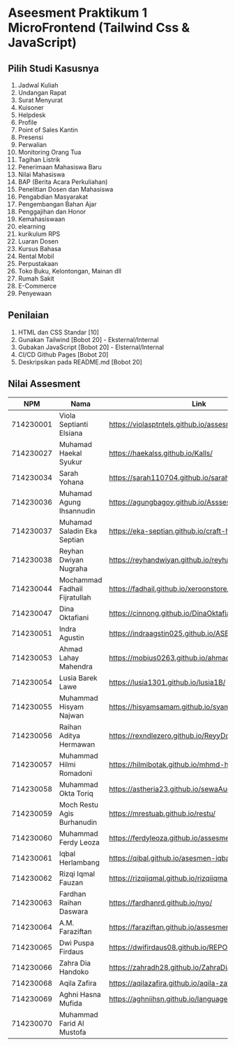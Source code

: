 # Aseesment Praktikum 1 MicroFrontend (Tailwind Css & JavaScript)
## Pilih Studi Kasusnya

1. Jadwal Kuliah
2. Undangan Rapat
3. Surat Menyurat
4. Kuisoner
5. Helpdesk
6. Profile
7. Point of Sales Kantin
8. Presensi
9. Perwalian
10. Monitoring Orang Tua
11. Tagihan Listrik
12. Penerimaan Mahasiswa Baru
13. Nilai Mahasiswa
14. BAP (Berita Acara Perkuliahan)
15. Penelitian Dosen dan Mahasiswa
16. Pengabdian Masyarakat
17. Pengembangan Bahan Ajar
18. Penggajihan dan Honor
19. Kemahasiswaan
20. elearning
21. kurikulum RPS
22. Luaran Dosen
23. Kursus Bahasa
24. Rental Mobil
25. Perpustakaan
26. Toko Buku, Kelontongan, Mainan dll
27. Rumah Sakit
28. E-Commerce
29. Penyewaan

## Penilaian
1. HTML dan CSS Standar [10]
2. Gunakan Tailwind [Bobot 20] - Eksternal/Internal 
3. Gubakan JavaScript [Bobot 20] - Elsternal/Internal
4. CI/CD Github Pages [Bobot 20]
5. Deskripsikan pada README.md [Bobot 20]


## Nilai Assesment
| NPM | Nama | Link | Nilai |
| -------- | -------- | -------- | -------- |
| 714230001 | Viola Septianti Elsiana | https://violasptntels.github.io/assesment-viola/ | 85 |
| 714230027 | Muhamad Haekal Syukur | https://haekalss.github.io/Kalls/ | |
| 714230034 | Sarah Yohana | https://sarah110704.github.io/sarahh/ | |
| 714230036 | Muhamad Agung Ihsannudin | https://agungbagoy.github.io/Asssesmen1-Agung/ | |
| 714230037 | Muhamad Saladin Eka Septian | https://eka-septian.github.io/craft-hub/ | |
| 714230038 | Reyhan Dwiyan Nugraha | https://reyhandwiyan.github.io/reyhandwynn/ | |
| 714230044 | Mochammad Fadhail Fijratullah | https://fadhail.github.io/xeroonstore/  | |
| 714230047 | Dina Oktafiani | https://cinnong.github.io/DinaOktafiani/ | |
| 714230051 | Indra Agustin | https://indraagstin025.github.io/ASESMENTIndraagus/ | 100 |
| 714230053 | Ahmad Lahay Mahendra | https://mobius0263.github.io/ahmadlm/ | |
| 714230054 | Lusia Barek Lawe | https://lusia1301.github.io/lusia1B/ | |
| 714230055 | Muhammad Hisyam Najwan | https://hisyamsamam.github.io/syam/ | |
| 714230056 | Raihan Aditya Hermawan | https://rexndlezero.github.io/ReyyDomain/ | |
| 714230057 | Muhammad Hilmi Romadoni | https://hilmibotak.github.io/mhmd-hilmi/ | |
| 714230058 | Muhammad Okta Toriq | https://astheria23.github.io/sewaAudio/ | |
| 714230059 | Moch Restu Agis Burhanudin | https://mrestuab.github.io/restu/ | |
| 714230060 | Muhammad Ferdy Leoza | https://ferdyleoza.github.io/assesment-ferdy/ | |
| 714230061 | Iqbal Herlambang | https://qibal.github.io/asesmen-iqbal/ | |
| 714230062 | Rizqi Iqmal Fauzan | https://rizqiiqmal.github.io/rizqiiqmal/ | |
| 714230063 | Fardhan Raihan Daswara | https://fardhanrd.github.io/nyo/  | |
| 714230064 | A.M. Faraziftan | https://faraziftan.github.io/assesment-Rajif/ | |
| 714230065 | Dwi Puspa Firdaus | https://dwifirdaus08.github.io/REPOSIT-BARU/ | |
| 714230066 | Zahra Dia Handoko | https://zahradh28.github.io/ZahraDiaH/ | 100 |
| 714230068 | Aqila Zafira | https://aqilazafira.github.io/aqila-zafira/ | |
| 714230069 | Aghni Hasna Mufida | https://aghniihsn.github.io/language-course/ | |
| 714230070 | Muhammad Farid Al Mustofa | | |

